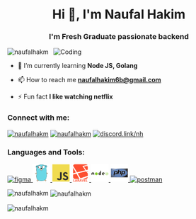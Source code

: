 <h1 align="center">Hi 👋, I'm Naufal Hakim</h1>
<h3 align="center">I'm Fresh Graduate passionate backend</h3>
<img align="right" alt="Coding" width="400" src="https://miro.medium.com/max/1400/1*vJjJ3Mdok6Rvxx85IIRqBQ.gif">

<p align="left"> <img src="https://komarev.com/ghpvc/?username=naufalhakm&label=Profile%20views&color=0e75b6&style=flat" alt="naufalhakm" /> </p>

- 🌱 I’m currently learning **Node JS, Golang**

- 📫 How to reach me **naufalhakim6b@gmail.com**

- ⚡ Fun fact **I like watching netflix**

<h3 align="left">Connect with me:</h3>
<p align="left">
<a href="https://linkedin.com/in/naufalhakm" target="blank"><img align="center" src="https://raw.githubusercontent.com/rahuldkjain/github-profile-readme-generator/master/src/images/icons/Social/linked-in-alt.svg" alt="naufalhakm" height="30" width="40" /></a>
<a href="https://instagram.com/naufalhakm" target="blank"><img align="center" src="https://raw.githubusercontent.com/rahuldkjain/github-profile-readme-generator/master/src/images/icons/Social/instagram.svg" alt="naufalhakm" height="30" width="40" /></a>
<a href="https://discord.gg/discord.link/nh" target="blank"><img align="center" src="https://raw.githubusercontent.com/rahuldkjain/github-profile-readme-generator/master/src/images/icons/Social/discord.svg" alt="discord.link/nh" height="30" width="40" /></a>
</p>

<h3 align="left">Languages and Tools:</h3>
<p align="left"> <a href="https://www.figma.com/" target="_blank" rel="noreferrer"> <img src="https://www.vectorlogo.zone/logos/figma/figma-icon.svg" alt="figma" width="40" height="40"/> </a> <a href="https://golang.org" target="_blank" rel="noreferrer"> <img src="https://raw.githubusercontent.com/devicons/devicon/master/icons/go/go-original.svg" alt="go" width="40" height="40"/> </a> <a href="https://developer.mozilla.org/en-US/docs/Web/JavaScript" target="_blank" rel="noreferrer"> <img src="https://raw.githubusercontent.com/devicons/devicon/master/icons/javascript/javascript-original.svg" alt="javascript" width="40" height="40"/> </a> <a href="https://laravel.com/" target="_blank" rel="noreferrer"> <img src="https://raw.githubusercontent.com/devicons/devicon/master/icons/laravel/laravel-plain-wordmark.svg" alt="laravel" width="40" height="40"/> </a> <a href="https://nodejs.org" target="_blank" rel="noreferrer"> <img src="https://raw.githubusercontent.com/devicons/devicon/master/icons/nodejs/nodejs-original-wordmark.svg" alt="nodejs" width="40" height="40"/> </a> <a href="https://www.php.net" target="_blank" rel="noreferrer"> <img src="https://raw.githubusercontent.com/devicons/devicon/master/icons/php/php-original.svg" alt="php" width="40" height="40"/> </a> <a href="https://postman.com" target="_blank" rel="noreferrer"> <img src="https://www.vectorlogo.zone/logos/getpostman/getpostman-icon.svg" alt="postman" width="40" height="40"/> </a> </p>

<p><img align="left" src="https://github-readme-stats.vercel.app/api/top-langs?username=naufalhakm&show_icons=true&locale=en&layout=compact" alt="naufalhakm" /></p>

<p>&nbsp;<img align="center" src="https://github-readme-stats.vercel.app/api?username=naufalhakm&show_icons=true&locale=en" alt="naufalhakm" /></p>

<p><img align="center" src="https://github-readme-streak-stats.herokuapp.com/?user=naufalhakm&" alt="naufalhakm" /></p>
